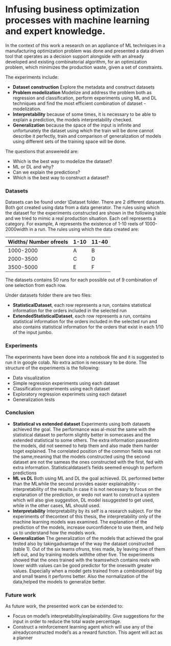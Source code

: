 # Infusing business optimization processes with machine learning and expert knowledge.

In the context of this work a research on an appliance of ML techniques in a manufacturing optimization problem was done and presented a data driven tool that operates as a decision support alongside with an already developed and existing combinatorial algorithm, for an optimization problem, which minimizes the production waste, given a set of constraints.

The experiments include:

- **Dataset construction** Explore the metadata and construct datasets
- **Problem modelization** Modelize and address the problem both as regression and classification, perform experiments using ML and DL techniques and find the most efficient combination of dataset - modelization.
- **Interpretability** because of some times, it is necessary to be able to explain a prediction, the models interpretability checked.
- **Generalization** because the space of the input is infinite and unfortunately the dataset using which the train will be done cannot describe it perfectly, train and comparison of generalization of models using different sets of the training space will be done.

The questions that answeredd are:

- Which is the best way to modelize the dataset?
- ML or DL and why?
- Can we explain the predictions?
- Which is the best way to construct a dataset? 

### Datasets

Datasets can be found under \Dataset folder. There are 2 different datasets. Both got created using data from a data generator. The rules using which the dataset for the experiments constructed are shown in the following table and we tried to mimic a real production situation.  Each cell represents a category.  For example, A represents the existence of 1-10 reels of 1000-2000width in a run.  The rules using which the data created are:

| Widths/ Number ofreels|1-10|11-40|
|---	|---	|---	|
|1000-2000|A|B|
|2000-3500|C|D|
|3500-5000|E|F|

The datasets contains 50 runs for each possible out of 9 combination of one selection from each row. 

Under datasets folder there are two files:
- **StatisticalDataset**, each row represents a run, contains statistical information for the orders included in the selected run
- **ExtendedStatisticalDataset**, each row represents a run, contains statistical information for the orders included in the selected run and also contains statistical information for the orders that exist in each 1/10 of the input jumbo.


### Experiments

The experiments have been done into a notebook file and it is suggested to run it in google colab. No extra action is necessary to be done. The structure of the experiments is the following:

- Data visualization
- Simple regression experiments using each dataset
- Classification experiments using each dataset
- Exploratory regression experimets using each dataset
- Generalization tests

### Conclusion

- **Statistical vs extended dataset** Experiments using both datasets achieved the goal.  The performance was al-most the same with the statistical dataset to perform slightly better in somecases and the extended statistical to some others.  The extra information passedinto the models,  did not seemed to help them and also made them harder toget explained.  The correlated position of the common fields was not the same,meaning that the models constructed using the second dataset are not the sameas the ones constructed with the first, fed with extra information.  Statisticaldataset’s fields seemed enough to perform predictions
- **ML vs DL** Both using ML and DL the goal achieved.  DL performed better than the MLwhile the second provides easier explainability - interpretability of the results.In case it is not necessary to focus on the explanation of the prediction, or wedo not want to construct a system which will also give suggestion, DL model issuggested to get used, while in the other cases, ML should used.
- **Interpretability** Interpretability  by  its  self  is  a  research  subject.   For  the  experiments  of  thecontext of this thesis, the interpretability only of the machine learning models was examined.  The explanation of the prediction of the models,  increase ourconfidence to use them, and help us to understand how the models work.
- **Generalization** The generalization of the models that achieved the goal tested also by takingadvantage of the way the dataset constructed (table 1).  Out of the six teams ofruns, tries made, by leaving one of them left out, and by training models withthe other five.  The experiments showed that the ones trained with the teamswhich contains reels with lower width values can be good predictor for the oneswith greater values.  Especially when a model gets trained from a combinationof big and small teams it performs better.  Also the normalization of the data,helped the models to generalize better.

### Future work

As future work, the presented work can be extended to:
- Focus on model’s interpretability/explainability.  Give suggestions for the input in order to reduce the total waste percentage.
- Construct a reinforcement learning agent which will use any of the alreadyconstructed model’s as a reward function.  This agent will act as a planner
